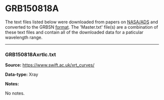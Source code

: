 # GRB150818A

The text files listed below were downloaded from papers on [NASA/ADS](https://ui.adsabs.harvard.edu) and converted to the GRBSN [format](https://github.com/GabrielF98/GRBSNWebtool/tree/master/Webtool/static/SourceData). The 'Master.txt' file(s) are a combination of these text files and contain all of the downloaded data for a paticular wavelength range.

***

### GRB150818Axrtlc.txt

**Source:** https://www.swift.ac.uk/xrt_curves/

**Data-type:** Xray

**Notes:**

No notes.